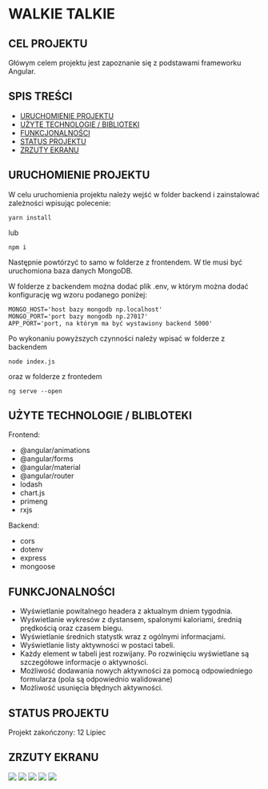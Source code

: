 # WALKIE TALKIE

## CEL PROJEKTU

Główym celem projektu jest zapoznanie się z podstawami frameworku Angular.

## SPIS TREŚCI

- [URUCHOMIENIE PROJEKTU](#uruchomienie-projektu)
- [UŻYTE TECHNOLOGIE / BIBLIOTEKI](#użyte-technologie-/-biblioteki)
- [FUNKCJONALNOŚCI](#funkcjonalności)
- [STATUS PROJEKTU](#status-projektu)
- [ZRZUTY EKRANU](#zrzuty-ekranu)

## URUCHOMIENIE PROJEKTU

W celu uruchomienia projektu należy wejść w folder backend i zainstalować zależności wpisując polecenie:

```
yarn install
```

lub

```
npm i
```

Następnie powtórzyć to samo w folderze z frontendem.
W tle musi być uruchomiona baza danych MongoDB.

W folderze z backendem można dodać plik .env, w którym można dodać konfigurację wg wzoru podanego poniżej:

```
MONGO_HOST='host bazy mongodb np.localhost'
MONGO_PORT='port bazy mongodb np.27017'
APP_PORT='port, na którym ma być wystawiony backend 5000'
```

Po wykonaniu powyższych czynności należy wpisać w folderze z backendem

```
node index.js
```

oraz w folderze z frontedem

```
ng serve --open
```

## UŻYTE TECHNOLOGIE / BLIBLOTEKI

Frontend:

- @angular/animations
- @angular/forms
- @angular/material
- @angular/router
- lodash
- chart.js
- primeng
- rxjs

Backend:

- cors
- dotenv
- express
- mongoose

## FUNKCJONALNOŚCI

- Wyświetlanie powitalnego headera z aktualnym dniem tygodnia.
- Wyświetlanie wykresów z dystansem, spalonymi kaloriami, średnią prędkością oraz czasem biegu.
- Wyświetlanie średnich statystk wraz z ogólnymi informacjami.
- Wyświetlanie listy aktywności w postaci tabeli.
- Każdy element w tabeli jest rozwijany. Po rozwinięciu wyświetlane są szczegółowe informacje o aktywności.
- Możliwość dodawania nowych aktywności za pomocą odpowiedniego formularza (pola są odpowiednio walidowane)
- Możliwość usunięcia błędnych aktywności.

## STATUS PROJEKTU

Projekt zakończony: 12 Lipiec

## ZRZUTY EKRANU

<img src="./images/1.gif"/>
<img src="./images/2.gif"/>
<img src="./images/3.gif"/>
<img src="./images/4.gif"/>
<img src="./images/4.gif"/>
